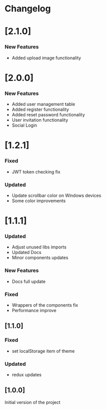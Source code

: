 # Changelog

# [2.1.0]

### New Features
- Added upload image functionality

# [2.0.0]

### New Features
- Added user management table
- Added register functionality
- Added reset password functionality
- User invitation functionality
- Social Login

# [1.2.1]

### Fixed
- JWT token checking fix

### Updated
- Update scrollbar color on Windows devices
- Some color improvements

# [1.1.1]

### Updated
- Adjust unused libs imports
- Updated Docs
- Minor components updates

### New Features
- Docs full update

### Fixed
- Wrappers of the components fix
- Performance improve

## [1.1.0]

### Fixed

- set localStorage item of theme

### Updated

- redux updates

## [1.0.0]

Initial version of the project
